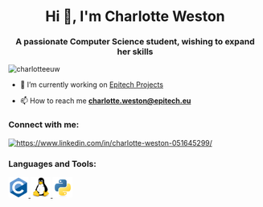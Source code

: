 <h1 align="center">Hi 👋, I'm Charlotte Weston</h1>
<h3 align="center">A passionate Computer Science student, wishing to expand her skills</h3>

<p align="left"> <img src="https://komarev.com/ghpvc/?username=charlotteeuw&label=Profile%20views&color=0e75b6&style=flat" alt="charlotteeuw" /> </p>

- 🔭 I’m currently working on [Epitech Projects](https://github.com/charlotteeuw/Epitech-Tek1)

- 📫 How to reach me **charlotte.weston@epitech.eu**

<h3 align="left">Connect with me:</h3>
<p align="left">
<a href="https://linkedin.com/in/https://www.linkedin.com/in/charlotte-weston-051645299/" target="blank"><img align="center" src="https://raw.githubusercontent.com/rahuldkjain/github-profile-readme-generator/master/src/images/icons/Social/linked-in-alt.svg" alt="https://www.linkedin.com/in/charlotte-weston-051645299/" height="30" width="40" /></a>
</p>

<h3 align="left">Languages and Tools:</h3>
<p align="left"> <a href="https://www.cprogramming.com/" target="_blank" rel="noreferrer"> <img src="https://raw.githubusercontent.com/devicons/devicon/master/icons/c/c-original.svg" alt="c" width="40" height="40"/> </a> <a href="https://www.linux.org/" target="_blank" rel="noreferrer"> <img src="https://raw.githubusercontent.com/devicons/devicon/master/icons/linux/linux-original.svg" alt="linux" width="40" height="40"/> </a> <a href="https://www.python.org" target="_blank" rel="noreferrer"> <img src="https://raw.githubusercontent.com/devicons/devicon/master/icons/python/python-original.svg" alt="python" width="40" height="40"/> </a> </p>
